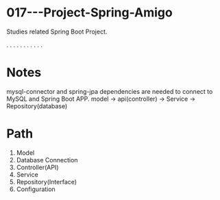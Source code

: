 # 017---Project-Spring-Amigo

Studies related Spring Boot Project.

.
.
.
.
.
.
.
.
.
.
.
# Notes

mysql-connector and spring-jpa dependencies are needed to connect to MySQL and Spring Boot APP.
model -> api(controller) -> Service -> Repository(database)

# Path

1. Model
2. Database Connection
3. Controller(API)
4. Service
5. Repository(Interface)
6. Configuration